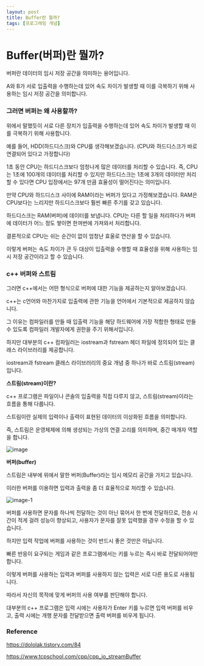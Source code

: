```yaml
---
layout: post
title: Buffer란 뭘까?
tags: [프로그래밍 개념]
---
```


<h1>Buffer(버퍼)란 뭘까?</h1>

버퍼란 데이터의 임시 저장 공간을 의미하는 용어입니다.

A와 B가 서로 입출력을 수행하는데 있어 속도 차이가 발생할 때 이를 극복하기 위해 사용하는 임시 저장 공간을 의미합니다.

<h3>그러면 버퍼는 왜 사용할까?</h3>

위에서 말했듯이 서로 다른 장치가 입출력을 수행하는데 있어 속도 차이가 발생할 때 이를 극복하기 위해 사용합니다.

예를 들어, HDD(하드디스크)와 CPU를 생각해보겠습니다. (CPU와 하드디스크가 바로 연결되어 있다고 가정합니다)

1초 동안 CPU는 하드디스크보다 엄청나게 많은 데이터를 처리할 수 있습니다. 즉, CPU는 1초에 100개의 데이터를 처리할 수 있지만 하드디스크는 1초에 3개의 데이터만 처리할 수 있다면 CPU 입장에서는 97개 만큼 효율성이 떨어진다는 의미입니다.

만약 CPU와 하드디스크 사이에 RAM이라는 버퍼가 있다고 가정해보겠습니다. RAM은 CPU보다는 느리지만 하드디스크보다 훨씬 빠른 주기를 갖고 있습니다.

하드디스크는 RAM(버퍼)에 데이터를 보냅니다. CPU는 다른 할 일을 처리하다가 버퍼에 데이터가 어느 정도 쌓이면 한꺼번에 가져와서 처리합니다.

결론적으로 CPU는 쉬는 순간이 없이 엄청난 효울로 연산을 할 수 있습니다.

이렇게 버퍼는 속도 차이가 큰 두 대상이 입출력을 수행할 때 효율성을 위해 사용하는 임시 저장 공간이라고 할 수 있습니다.

<h3>c++ 버퍼와 스트림</h3>

그러면 c++에서는 어떤 형식으로 버퍼에 대한 기능을 제공하는지 알아보겠습니다.

c++는 c언어와 마찬가지로 입출력에 관한 기능을 언어에서 기본적으로 제공하지 않습니다.

그 이유는 컴파일러를 만들 때 입출력 기능을 해당 하드웨어에 가장 적합한 형태로 만들 수 있도록 컴파일러 개발자에게 권한을 주기 위해서입니다.

하지만 대부분의 c++ 컴파일러는 iostream과 fstream 헤더 파일에 정의되어 있는 클래스 라이브러리를 제공합니다.

iostream과 fstream 클래스 라이브러리의 중요 개념 중 하나가 바로 스트림(stream)입니다.

<b>스트림(stream)이란?</b>

c++ 프로그램은 파일이나 콘솔의 입출력을 직접 다루지 않고, 스트림(stream)이라는 흐름을 통해 다룹니다.

스트림이란 실제의 입력이나 출력이 표현된 데이터의 이상화된 흐름을 의미합니다.

즉, 스트림은 운영체제에 의해 생성되는 가상의 연결 고리를 의미하며, 중간 매개자 역할을 합니다.

![image](https://github.com/its-seon/its-seon.github.io/assets/145862553/87a6ff92-02eb-4f4f-baf2-3a5c6dcedc76)

<b>버퍼(buffer)</b>

스트림은 내부에 위에서 말한 버퍼(Buffer)라는 임시 메모리 공간을 가지고 있습니다.

이러한 버퍼를 이용하면 입력과 출력을 좀 더 효율적으로 처리할 수 있습니다.

![image-1](https://github.com/its-seon/its-seon.github.io/assets/145862553/fff94774-d506-4b11-b53a-251559be978e)

버퍼를 사용하면 문자를 하나씩 전달하는 것이 아닌 묶어서 한 번에 전달하므로, 전송 시간이 적게 걸려 성능이 향상되고, 사용자가 문자를 잘못 입력했을 경우 수정을 할 수 있습니다.

하지만 입력 작업에 버퍼를 사용하는 것이 반드시 좋은 것만은 아닙니다.

빠른 반응이 요구되는 게임과 같은 프로그램에서는 키를 누르는 즉시 바로 전달되어야만 합니다.

이렇게 버퍼를 사용하는 입력과 버퍼를 사용하지 않는 입력은 서로 다른 용도로 사용됩니다.

따라서 자신의 목적에 맞게 버퍼의 사용 여부를 판단해야 합니다.

대부분의 c++ 프로그램은 입력 시에는 사용자가 Enter 키를 누르면 입력 버퍼를 비우고, 출력 시에는 개행 문자를 전달받으면 출력 버퍼를 비우게 됩니다.

<h3>Reference</h3>

<https://dololak.tistory.com/84>

<https://www.tcpschool.com/cpp/cpp_io_streamBuffer>
